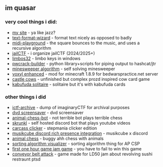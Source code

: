 ## im quasar
### very cool things i did:
- [my site](https://quasar.name) - ya like jazz?
- [text-format-wizard](https://github.com/quasar098/text-format-wizard) - format text nicely as opposed to badly
- [midi-playground](https://github.com/quasar098/midi-playground) - the square bounces to the music, and uses a recursive algorithm
- [jailCTF](https://ctftime.org/ctf/1152/) - i organize jailCTF (2024/2025+)
- [limbos32](https://github.com/quasar098/limbos32) - limbo keys in windows
- [pwcrack-builder](https://github.com/quasar098/pwcrack-builder) - python library+scripts for piping output to hashcat/jtr
- [minesweeper algorithm](https://github.com/quasar098/self-solving-minesweeper) - self solving minesweeper
- [voxyl enhanced](https://github.com/quasar098/voxyl-enhanced) - mod for minecraft 1.8.9 for bedwarspractice.net server
- [castle cows](https://github.com/quasar098/castle-cows) - unfinished but complex prozd inspired cow card game
- [kabufuda solitaire](https://github.com/quasar098/kabufuda-solitaire/) - solitaire but it's with kabufuda cards
### other things i did
- [ictf-archive](https://github.com/quasar098/ictf-archive) - dump of imaginaryCTF for archival purposes
- [dvd screensaver](https://github.com/quasar098/dvd-screensaver) - dvd screensaver
- [animal-chess-bot](https://github.com/quasar098/animal-chess-bot) - not terrible bot plays terrible chess
- [skrunkl](https://github.com/quasar098/skrunkl) - self hosted discord bot that plays youtube videos
- [carcass clicker](https://quasar.name/carcass-clicker) - stepmania clicker edition
- [musikcube discord rich presence integration](https://github.com/quasar098/musikcube-discord-presence) - musikcube x discord
- [animal chess](https://github.com/quasar098/animal-chess) - buggy ahh chess with animals
- [sorting algorithm visualizer](https://quasar098.github.io/sort-alg-ap-csp) - sorting algorithm thing for AP CSP
- [first one hour game jam game](https://github.com/quasar098/1hgj-fail-to-win) - you have to fail to win this game
- [conveyor belt attack](https://github.com/quasar098/conveyor-belt-attack) - game made for LD50 jam about revolving sushi restraunt ptsd
